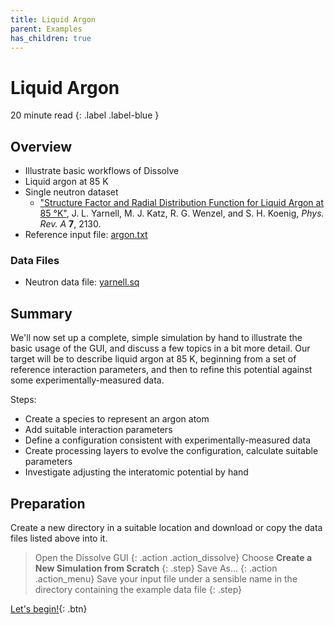```yaml
---
title: Liquid Argon
parent: Examples
has_children: true
---
```

# Liquid Argon

20 minute read
{: .label .label-blue }

## Overview

- Illustrate basic workflows of Dissolve
- Liquid argon at 85 K
- Single neutron dataset
  - ["Structure Factor and Radial Distribution Function for Liquid Argon at 85 °K"](https://journals.aps.org/pra/abstract/10.1103/PhysRevA.7.2130), J. L. Yarnell, M. J. Katz, R. G. Wenzel, and S. H. Koenig, _Phys. Rev. A_ **7**, 2130.
- Reference input file: [argon.txt](https://github.com/trisyoungs/dissolve/tree/develop/examples/argon/argon.txt)

### Data Files
- Neutron data file: [yarnell.sq](https://github.com/trisyoungs/dissolve/tree/develop/examples/argon/data/yarnell.sq)

## Summary

We'll now set up a complete, simple simulation by hand to illustrate the basic usage of the GUI, and discuss a few topics in a bit more detail. Our target will be to describe liquid argon at 85 K, beginning from a set of reference interaction parameters, and then to refine this potential against some experimentally-measured data.

Steps:
- Create a species to represent an argon atom
- Add suitable interaction parameters
- Define a configuration consistent with experimentally-measured data
- Create processing layers to evolve the configuration, calculate suitable parameters
- Investigate adjusting the interatomic potential by hand

## Preparation

Create a new directory in a suitable location and download or copy the data files listed above into it.

> Open the Dissolve GUI
{: .action .action_dissolve}
> Choose **Create a New Simulation from Scratch**
{: .step}
> Save As...
{: .action .action_menu}
> Save your input file under a sensible name in the directory containing the example data file
{: .step}


[Let's begin!](step1.md){: .btn}

